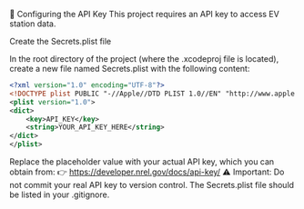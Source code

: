 🔐 Configuring the API Key
This project requires an API key to access EV station data.

Create the Secrets.plist file

In the root directory of the project (where the .xcodeproj file is located), create a new file named Secrets.plist with the following content:

```xml
<?xml version="1.0" encoding="UTF-8"?>
<!DOCTYPE plist PUBLIC "-//Apple//DTD PLIST 1.0//EN" "http://www.apple.com/DTDs/PropertyList-1.0.dtd">
<plist version="1.0">
<dict>
    <key>API_KEY</key>
    <string>YOUR_API_KEY_HERE</string>
</dict>
</plist>
```



Replace the placeholder value with your actual API key, which you can obtain from:
👉 https://developer.nrel.gov/docs/api-key/
⚠️ Important: Do not commit your real API key to version control. The Secrets.plist file should be listed in your .gitignore.
